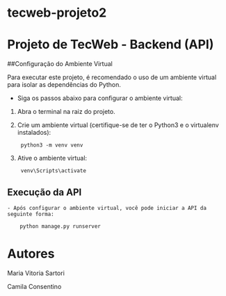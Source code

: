 # tecweb-projeto2


# Projeto de TecWeb - Backend (API) 


##Configuração do Ambiente Virtual


Para executar este projeto, é recomendado o uso de um ambiente virtual para isolar as dependências do Python. 


- Siga os passos abaixo para configurar o ambiente virtual:


1. Abra o terminal na raiz do projeto.


2. Crie um ambiente virtual (certifique-se de ter o Python3 e o virtualenv instalados):


        python3 -m venv venv


3. Ative o ambiente virtual:

        venv\Scripts\activate


## Execução da API
    - Após configurar o ambiente virtual, você pode iniciar a API da seguinte forma:

        python manage.py runserver

# Autores


Maria Vitoria Sartori

Camila Consentino